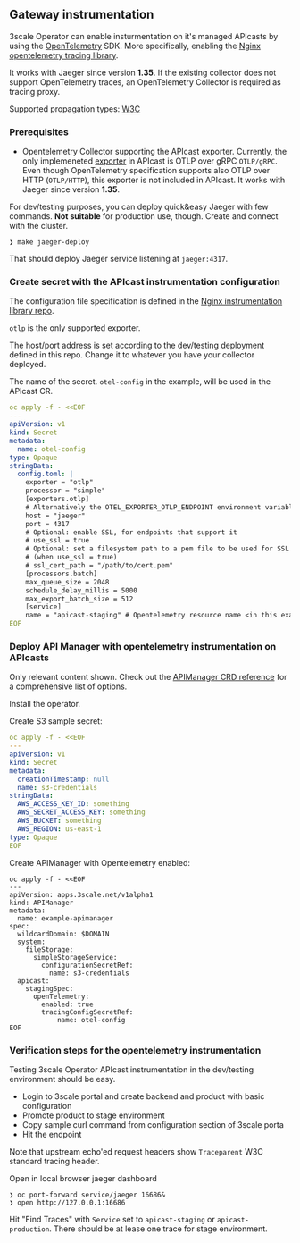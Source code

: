 ## Gateway instrumentation

3scale Operator can enable insturmentation on it's managed APIcasts by using the [OpenTelemetry](https://opentelemetry.io/) SDK.
More specifically, enabling the [Nginx opentelemetry tracing library](https://github.com/open-telemetry/opentelemetry-cpp-contrib/tree/main/instrumentation/nginx).

It works with Jaeger since version **1.35**.  If the existing collector does not support
OpenTelemetry traces, an OpenTelemetry Collector is required as tracing proxy.

Supported propagation types: [W3C](https://w3c.github.io/trace-context/)

### Prerequisites

* Opentelemetry Collector supporting the APIcast exporter. Currently, the only implemeneted [exporter](https://opentelemetry.io/docs/reference/specification/protocol/exporter/)
in APIcast is OTLP over gRPC `OTLP/gRPC`. Even though OpenTelemetry specification supports also OTLP over HTTP (`OTLP/HTTP`),
this exporter is not included in APIcast. It works with Jaeger since version **1.35**.

For dev/testing purposes, you can deploy quick&easy Jaeger with few commands. **Not suitable** for production use, though.
Create and connect with the cluster.

```
❯ make jaeger-deploy
```

That should deploy Jaeger service listening at `jaeger:4317`.

### Create secret with the APIcast instrumentation configuration

The configuration file specification is defined in the [Nginx instrumentation library repo](https://github.com/open-telemetry/opentelemetry-cpp-contrib/tree/main/instrumentation/nginx).

`otlp` is the only supported exporter.

The host/port address is set according to the dev/testing deployment defined in this repo.
Change it to whatever you have your collector deployed.

The name of the secret. `otel-config` in the example, will be used in the APIcast CR.

```yaml
oc apply -f - <<EOF
---
apiVersion: v1
kind: Secret
metadata:
  name: otel-config
type: Opaque
stringData:
  config.toml: |
    exporter = "otlp"
    processor = "simple"
    [exporters.otlp]
    # Alternatively the OTEL_EXPORTER_OTLP_ENDPOINT environment variable can also be used.
    host = "jaeger"
    port = 4317
    # Optional: enable SSL, for endpoints that support it
    # use_ssl = true
    # Optional: set a filesystem path to a pem file to be used for SSL encryption
    # (when use_ssl = true)
    # ssl_cert_path = "/path/to/cert.pem"
    [processors.batch]
    max_queue_size = 2048
    schedule_delay_millis = 5000
    max_export_batch_size = 512
    [service]
    name = "apicast-staging" # Opentelemetry resource name <in this example, apicast-staging is used>
EOF
```

### Deploy API Manager with opentelemetry instrumentation on APIcasts

Only relevant content shown. Check out the [APIManager CRD reference](apimanager-reference.md) for
a comprehensive list of options.

Install the operator.

Create S3 sample secret:
```yaml
oc apply -f - <<EOF   
---
apiVersion: v1
kind: Secret
metadata:
  creationTimestamp: null
  name: s3-credentials
stringData:
  AWS_ACCESS_KEY_ID: something
  AWS_SECRET_ACCESS_KEY: something
  AWS_BUCKET: something
  AWS_REGION: us-east-1
type: Opaque
EOF
```
Create APIManager with Opentelemetry enabled:

```
oc apply -f - <<EOF
---
apiVersion: apps.3scale.net/v1alpha1
kind: APIManager
metadata:
  name: example-apimanager
spec:
  wildcardDomain: $DOMAIN
  system:
    fileStorage:
      simpleStorageService:
        configurationSecretRef:
          name: s3-credentials
  apicast:
    stagingSpec:
      openTelemetry:
        enabled: true
        tracingConfigSecretRef:
            name: otel-config
EOF
```
### Verification steps for the opentelemetry instrumentation

Testing 3scale Operator APIcast instrumentation in the dev/testing environment should be easy.

* Login to 3scale portal and create backend and product with basic configuration
* Promote product to stage environment
* Copy sample curl command from configuration section of 3scale porta
* Hit the endpoint

Note that upstream echo'ed request headers show `Traceparent` W3C standard tracing header.

Open in local browser jaeger dashboard

```
❯ oc port-forward service/jaeger 16686&
❯ open http://127.0.0.1:16686
```

Hit "Find Traces" with `Service` set to `apicast-staging` or `apicast-production`. There should be at lease one trace for stage environment.